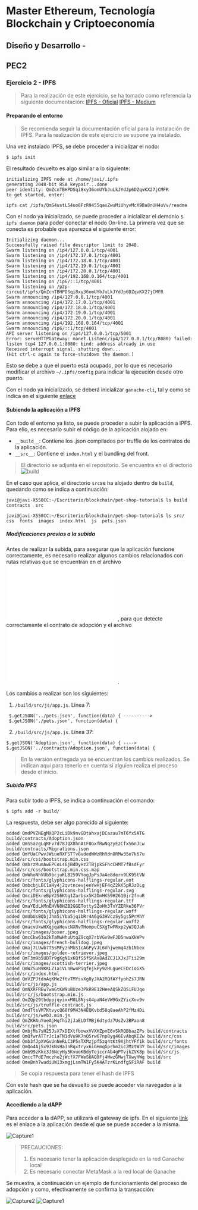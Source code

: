# Master Ethereum, Tecnología Blockchain y Criptoeconomía
## Diseño y Desarrollo - 
## PEC2
### Ejercicio 2 - IPFS

> Para la realización de este ejercicio, se ha tomado como referencia la siguiente documentación:
> [IPFS - Oficial](https://docs.ipfs.io)
> [IPFS - Medium](https://medium.com/@merunasgrincalaitis/the-ultimate-end-to-end-tutorial-to-create-and-deploy-a-fully-descentralized-dapp-in-ethereum-18f0cf6d7e0e)

#### Preparando el entorno

> Se recomienda seguir la documentación oficial para
> la instalación de IPFS. Para la realización de este
> ejercicio se supone ya instalado.

Una vez instalado IPFS, se debe proceder a inicializar el nodo:

```
$ ipfs init
```

El resultado devuelto es algo similar a lo siguiente:

```
initializing IPFS node at /home/javi/.ipfs
generating 2048-bit RSA keypair...done
peer identity: QmZcnTBHPDSqi8xy36omUYbJuLkJYdJp6DZqvKX27jCMFR
to get started, enter:

ipfs cat /ipfs/QmS4ustL54uo8FzR9455qaxZwuMiUhyvMcX9Ba8nUH4uVv/readme
```

Con el nodo ya inicializado, se puede proceder a inicializar el demonio ```$ ipfs daemon``` para poder conectar el nodo On-line. La primera vez que se conecta es probable que aparezca el siguiente error:

```
Initializing daemon...
Successfully raised file descriptor limit to 2048.
Swarm listening on /ip4/127.0.0.1/tcp/4001
Swarm listening on /ip4/172.17.0.1/tcp/4001
Swarm listening on /ip4/172.18.0.1/tcp/4001
Swarm listening on /ip4/172.19.0.1/tcp/4001
Swarm listening on /ip4/172.20.0.1/tcp/4001
Swarm listening on /ip4/192.168.0.164/tcp/4001
Swarm listening on /ip6/::1/tcp/4001
Swarm listening on /p2p-circuit/ipfs/QmZcnTBHPDSqi8xy36omUYbJuLkJYdJp6DZqvKX27jCMFR
Swarm announcing /ip4/127.0.0.1/tcp/4001
Swarm announcing /ip4/172.17.0.1/tcp/4001
Swarm announcing /ip4/172.18.0.1/tcp/4001
Swarm announcing /ip4/172.19.0.1/tcp/4001
Swarm announcing /ip4/172.20.0.1/tcp/4001
Swarm announcing /ip4/192.168.0.164/tcp/4001
Swarm announcing /ip6/::1/tcp/4001
API server listening on /ip4/127.0.0.1/tcp/5001
Error: serveHTTPGateway: manet.Listen(/ip4/127.0.0.1/tcp/8080) failed: listen tcp4 127.0.0.1:8080: bind: address already in use
Received interrupt signal, shutting down...
(Hit ctrl-c again to force-shutdown the daemon.)
```

Esto se debe a que el puerto está ocupado, por lo que es necesario modificar el archivo ```~/.ipfs/config``` para indicar la ejecución desde otro puerto.

Con el nodo ya inicializado, se deberá inicializar ```ganache-cli```, tal y como se indica en el siguiente [enlace](https://github.com/javicabellolg/DyD_Master/blob/master/DyDa1-Modulo_1/DyDa1.2-Solidity.md)

#### Subiendo la aplicación a IPFS

Con todo el entorno ya listo, se puede proceder a subir la aplicación a IPFS. Para ello, es necesario subir el código de la aplicación alojado en:

- ```__build__```: Contiene los .json compilados por truffle de los contratos de la aplicación.
- ```__src__```: Contiene el ```index.html``` y el bundling del front.

> El directorio se adjunta en el repositorio. Se encuentra en el directorio ![build](./build)

En el caso que aplica, el directorio ```src```se ha alojado dentro de ```build```, quedando como se indica a continuación:

```
javi@javi-X550CC:~/Escritorio/blockchain/pet-shop-tutorial$ ls build
contracts  src
```

```
javi@javi-X550CC:~/Escritorio/blockchain/pet-shop-tutorial$ ls src/
css  fonts  images  index.html  js  pets.json
```
##### Modificaciones previas a la subida

Antes de realizar la subida, para asegurar que la aplicación funcione correctamente, es necesario realizar algunos cambios relacionados con rutas relativas que se encuentran en el archivo ![app.js](./build/src/js/app.js), para que detecte correctamente el contrato de adopción y el archivo ![pets.json](./build/src/pets.json).

Los cambios a realizar son los siguientes:

1. ```/build/src/js/app.js```. Línea 7:
```
 $.getJSON('../pets.json', function(data) { ---------->  $.getJSON('./pets.json', function(data) {
```
2. ```/build/src/js/app.js```. Línea 37:
```
$.getJSON('Adoption.json', function(data) { ----> $.getJSON('../contracts/Adoption.json', function(data) {
```

> En la versión entregada ya se encuentran los cambios realizados.
> Se indican aquí para tenerlo en cuenta si alguien realiza el proceso desde el inicio.

##### Subida IPFS

Para subir todo a IPFS, se indica a continuación el comando:

```
$ ipfs add -r build/
```

La respuesta, debe ser algo parecido al siguiente:

```
added QmdPVZNEgMXQP2cLiDk9nvGDtahxajDCazau7mT6Yx5ATG build/contracts/Adoption.json
added QmSSazgLqRFv7d78JQX8hnA1F8GxfRwNqzyEzCfxS6nJLw build/contracts/Migrations.json
added QmYUaCPwvJWiueRXFSTTv8vdedWWzRhRdn8RMw35e7k67u build/src/css/bootstrap.min.css
added QmbrzMumAwEPCoLs6jBdDyHz2TBjpkSFhcCHMT7fBsdFyr build/src/css/bootstrap.min.css.map
added QmWhoNhVUb9bcjuKLB259VYogJpPsJaAe8dern9LK95tVN build/src/fonts/glyphicons-halflings-regular.eot
added QmbcbjLEC1aHy4j2qvtncevjenYwHjEF4qZ2kK5pRJzDLg build/src/fonts/glyphicons-halflings-regular.svg
added QmciDEkreBpY2S6Ktg1Zarbsx5K2DmHK59H261Bjr2fnuR build/src/fonts/glyphicons-halflings-regular.ttf
added QmaYEdLkMnEHVN8HZB2GGETottySZoHh3TnYZERke36PVr build/src/fonts/glyphicons-halflings-regular.woff
added QmUbUsBQbjJhm5iYba5jqibRr4A6gG3HVczSy5gs5PrMhY build/src/fonts/glyphicons-halflings-regular.woff2
added QmacvUkwHXqjqaHevcNXRvTHompuCSXgTwFRxp2yWJQJah build/src/images/boxer.jpeg
added QmcCkw63o2kTaMwHhuUtqZ9cqX7rbVGv9wFJD5nwaXkWPv build/src/images/french-bulldog.jpeg
added Qmaj7LUwb7T5sMFyznMGS1cAGPyVJL6Vhjwemq4zb1Nbex build/src/images/golden-retriever.jpeg
added QmT3m9b5UDTr9gKgN1xKQfS5fSKAx8AdZCJ1XJxJTii29m build/src/images/scottish-terrier.jpeg
added QmWZSuN9KKLZ1a1VLnBw4PiqfejkPy92HLgueCEDcioGX5 build/src/index.html
added QmVZPJtdnAqKMe2ftvTMYsvXg8yJXA2RQfAYfyohZs7JRN build/src/js/app.js
added QmNXRFREw7waGtKW9uBUze3PkR9E12HeeAQSkZQSiFUJqo build/src/js/bootstrap.min.js
added QmZQp29tbdppjqyixxM8L8NjsG4paN4eVW9GxZYicXov9v build/src/js/truffle-contract.js
added QmdTtsVM7KtvycQ68f9M43N4EQKvbd58q8aeAhP2fMz4Di build/src/js/web3.min.js
added QmZKHAuYoeAjHqfhi2jJaELDfMBj6dtydz7UsZv3BPaon8 build/src/pets.json
added QmbjMs7sH25JsX7xDEXtfbowxVVXHZpnE6vSkRQBbazZPs build/contracts
added QmQfwrATTrJc1aTN1dVu9K7nQ5rw67np8yg46EvAbqKEZw build/src/css
added Qmb3fJpXVGvUnNeRLC3P5sTXMzjpf5zq4tKt9XjhtYFf1k build/src/fonts
added QmQo4AjSx9JkNsHa3nRqxtryx6iGHmqGprhm2ic2MztW3Y build/src/images
added Qmb99zKkc3J6NcyHy5KvuoKBdyTejccrAb4gPTvjkZVK8p build/src/js
added QmccTPdE7mczho2jWcfX7FWeSUAQ8Fj4WwzGMwjTXwyHWg build/src
added QmeBnh7wadiUW13xmgjLsmTW1Fy5K4ATzrKLndfgSFiRAF build
```

> Se copia respuesta para tener el hash de IPFS

Con este hash que se ha devuelto se puede acceder vía navegador a la aplicación.

#### Accediendo a la dAPP

Para acceder a la dAPP, se utilizará el gateway de ipfs. En el siguiente [link](https://gateway.ipfs.io/ipfs/QmeBnh7wadiUW13xmgjLsmTW1Fy5K4ATzrKLndfgSFiRAF/src/) es el enlace a la aplicación desde el que se puede acceder a la misma.

![Capture1](./images/front.png)

> PRECAUCIONES:
> 1. Es necesario tener la aplicación desplegada en la red Ganache local
> 2. Es necesario conectar MetaMask a la red local de Ganache

Se muestra, a continuación un ejemplo de funcionamiento del proceso de adopción y como, efectivamente se confirma la transacción:

![Capture2](./images/adoption_good.png)
![Capture1](./images/success_good.png)